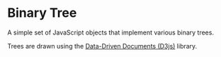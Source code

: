 # Binary Tree #
A simple set of JavaScript objects that implement various binary trees.

Trees are drawn using the [Data-Driven Documents (D3js)](http://d3js.org/)
library.